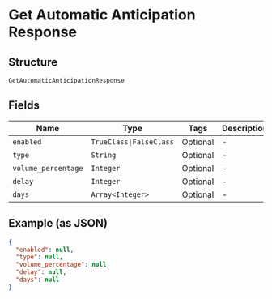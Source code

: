 
# Get Automatic Anticipation Response

## Structure

`GetAutomaticAnticipationResponse`

## Fields

| Name | Type | Tags | Description |
|  --- | --- | --- | --- |
| `enabled` | `TrueClass\|FalseClass` | Optional | - |
| `type` | `String` | Optional | - |
| `volume_percentage` | `Integer` | Optional | - |
| `delay` | `Integer` | Optional | - |
| `days` | `Array<Integer>` | Optional | - |

## Example (as JSON)

```json
{
  "enabled": null,
  "type": null,
  "volume_percentage": null,
  "delay": null,
  "days": null
}
```

